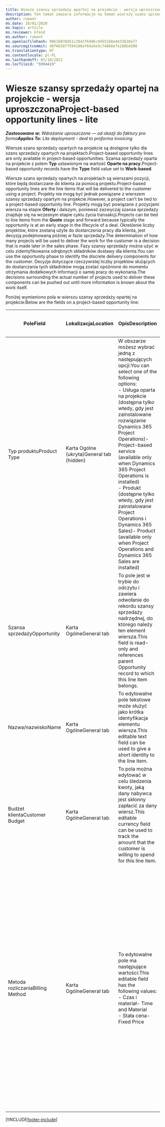 ```yaml
---
title: Wiesze szansy sprzedaży opartej na projekcie - wersja uproszczona
description: Ten temat zawiera informacje na temat wierszy szans sprzedaży opartych na projekcie. (Pro)
author: rumant
ms.date: 10/01/2020
ms.topic: article
ms.reviewer: kfend
ms.author: rumant
ms.openlocfilehash: 90b1b078d51c2842f6406c4455188a4433820a77
ms.sourcegitcommit: 40f68387f594180af64a5e5c748b6efa188bd300
ms.translationtype: HT
ms.contentlocale: pl-PL
ms.lasthandoff: 05/10/2021
ms.locfileid: "5994419"
---
```

# <a name="project-based-opportunity-lines---lite"></a><span data-ttu-id="90b39-104">Wiesze szansy sprzedaży opartej na projekcie - wersja uproszczona</span><span class="sxs-lookup"><span data-stu-id="90b39-104">Project-based opportunity lines - lite</span></span>

<span data-ttu-id="90b39-105">_**Zastosowane w:** Wdrażanie uproszczone — od okazji do faktury pro forma_</span><span class="sxs-lookup"><span data-stu-id="90b39-105">_**Applies To:** Lite deployment - deal to proforma invoicing_</span></span>

<span data-ttu-id="90b39-106">Wiersze szans sprzedaży opartych na projekcie są dostępne tylko dla szans sprzedaży opartych na projektach.</span><span class="sxs-lookup"><span data-stu-id="90b39-106">Project-based opportunity lines are only available in project-based opportunities.</span></span> <span data-ttu-id="90b39-107">Szansa sprzedaży oparta na projekcie z polem **Typ** ustawionym na wartość **Oparte na pracy**.</span><span class="sxs-lookup"><span data-stu-id="90b39-107">Project-based opportunity records have the **Type** field value set to **Work-based**.</span></span>

<span data-ttu-id="90b39-108">Wiersze szans sprzedaży opartych na projektach są wierszami pozycji, które będą dostarczane do klienta za pomocą projektu.</span><span class="sxs-lookup"><span data-stu-id="90b39-108">Project-based opportunity lines are the line items that will be delivered to the customer using a project.</span></span> <span data-ttu-id="90b39-109">Projekty nie mogą być jednak powiązane z wierszem szansy sprzedaży opartym na projekcie.</span><span class="sxs-lookup"><span data-stu-id="90b39-109">However, a project can't be tied to a project-based opportunity line.</span></span> <span data-ttu-id="90b39-110">Projekty mogą być powiązane z pozycjami wiersza na etapie **Oferty** i dalszym, ponieważ zazwyczaj szansa sprzedaży znajduje się na wczesnym etapie cyklu życia transakcji.</span><span class="sxs-lookup"><span data-stu-id="90b39-110">Projects can be tied to line items from the **Quote** stage and forward because typically the opportunity is at an early stage in the lifecycle of a deal.</span></span> <span data-ttu-id="90b39-111">Określenie liczby projektów, które zostaną użyte do dostarczenia pracy dla klienta, jest decyzją podejmowaną później w fazie sprzedaży.</span><span class="sxs-lookup"><span data-stu-id="90b39-111">The determination of how many projects will be used to deliver the work for the customer is a decision that is made later in the sales phase.</span></span> <span data-ttu-id="90b39-112">Fazy szansy sprzedaży można użyć w celu zidentyfikowania odrębnych składników dostawy dla klienta.</span><span class="sxs-lookup"><span data-stu-id="90b39-112">You can use the opportunity phase to identify the discrete delivery components for the customer.</span></span> <span data-ttu-id="90b39-113">Decyzje dotyczące rzeczywistej liczby projektów służących do dostarczania tych składników mogą zostać opóźnione do momentu otrzymania dodatkowych informacji o samej pracy do wykonania.</span><span class="sxs-lookup"><span data-stu-id="90b39-113">The decisions surrounding the actual number of projects used to deliver these components can be pushed out until more information is known about the work itself.</span></span>

<span data-ttu-id="90b39-114">Poniżej wymieniono pola w wierszu szansy sprzedaży opartej na projekcie:</span><span class="sxs-lookup"><span data-stu-id="90b39-114">Below are the fields on a project-based opportunity line:</span></span>

| <span data-ttu-id="90b39-115">**Pole**</span><span class="sxs-lookup"><span data-stu-id="90b39-115">**Field**</span></span> | <span data-ttu-id="90b39-116">**Lokalizacja**</span><span class="sxs-lookup"><span data-stu-id="90b39-116">**Location**</span></span> | <span data-ttu-id="90b39-117">**Opis**</span><span class="sxs-lookup"><span data-stu-id="90b39-117">**Description**</span></span> | <span data-ttu-id="90b39-118">**Wpływ zmian w dalszych etapach**</span><span class="sxs-lookup"><span data-stu-id="90b39-118">**Downstream impact**</span></span> |
| --- | --- | --- | --- |
| <span data-ttu-id="90b39-119">Typ produktu</span><span class="sxs-lookup"><span data-stu-id="90b39-119">Product Type</span></span> | <span data-ttu-id="90b39-120">Karta Ogólne (ukryta)</span><span class="sxs-lookup"><span data-stu-id="90b39-120">General tab (hidden)</span></span> | <span data-ttu-id="90b39-121">W obszarze możesz wybrać jedną z następujących opcji:</span><span class="sxs-lookup"><span data-stu-id="90b39-121">You can select one of the following options:</span></span></br><span data-ttu-id="90b39-122">- Usługa oparta na projekcie (dostępna tylko wtedy, gdy jest zainstalowane rozwiązanie Dynamics 365 Project Operations)</span><span class="sxs-lookup"><span data-stu-id="90b39-122">- Project-based service (available only when Dynamics 365 Project Operations is installed)</span></span></br><span data-ttu-id="90b39-123">- Produkt (dostępne tylko wtedy, gdy jest zainstalowane Project Operations i Dynamics 365 Sales)</span><span class="sxs-lookup"><span data-stu-id="90b39-123">- Product (available only when Project Operations and Dynamics 365 Sales are installed)</span></span> | <span data-ttu-id="90b39-124">Wartość tego pola jest ustawiona na **Usługę opartą na projekcie** podczas tworzenia wiersza szansy sprzedaży opartej na projekcie z poziomu siatki wierszy opartych na projekcie w sekcji szansy sprzedaży.</span><span class="sxs-lookup"><span data-stu-id="90b39-124">The value of this field is set to **Project-based service** when you create a project-based opportunity line from the project-based lines grid on the Opportunity.</span></span> <br> <span data-ttu-id="90b39-125">Zmiana lub zastąpienie tej wartości spowoduje, że w wierszach opartych na projekcie nie zostaną włączone funkcje projektu.</span><span class="sxs-lookup"><span data-stu-id="90b39-125">If you change or override this value, the project functionality won't be enabled on your project-based line items.</span></span> |
| <span data-ttu-id="90b39-126">Szansa sprzedaży</span><span class="sxs-lookup"><span data-stu-id="90b39-126">Opportunity</span></span> | <span data-ttu-id="90b39-127">Karta Ogólne</span><span class="sxs-lookup"><span data-stu-id="90b39-127">General tab</span></span> | <span data-ttu-id="90b39-128">To pole jest w trybie do odczytu i zawiera odwołanie do rekordu szansy sprzedaży nadrzędnej, do którego należy ten element wiersza.</span><span class="sxs-lookup"><span data-stu-id="90b39-128">This field is read-only and references parent Opportunity record to which this line item belongs.</span></span> | <span data-ttu-id="90b39-129">To pole nie ma wpływu na dalsze etapy.</span><span class="sxs-lookup"><span data-stu-id="90b39-129">There is no downstream impact from this field.</span></span> |
| <span data-ttu-id="90b39-130">Nazwa/nazwisko</span><span class="sxs-lookup"><span data-stu-id="90b39-130">Name</span></span> | <span data-ttu-id="90b39-131">Karta Ogólne</span><span class="sxs-lookup"><span data-stu-id="90b39-131">General tab</span></span> | <span data-ttu-id="90b39-132">To edytowalne pole tekstowe może służyć jako krótka identyfikacja elementu wiersza.</span><span class="sxs-lookup"><span data-stu-id="90b39-132">This editable text field can be used to give a short identity to the line item.</span></span> | <span data-ttu-id="90b39-133">Ta wartość jest przenoszona na wiersz oferty podczas tworzenia oferty na podstawie tej szansy sprzedaży.</span><span class="sxs-lookup"><span data-stu-id="90b39-133">This value is carried over to the quote line when you create a quote from this opportunity.</span></span> |
| <span data-ttu-id="90b39-134">Budżet klienta</span><span class="sxs-lookup"><span data-stu-id="90b39-134">Customer Budget</span></span> | <span data-ttu-id="90b39-135">Karta Ogólne</span><span class="sxs-lookup"><span data-stu-id="90b39-135">General tab</span></span> | <span data-ttu-id="90b39-136">To pola można edytować w celu śledzenia kwoty, jaką dany nabywca jest skłonny zapłacić za dany wiersz.</span><span class="sxs-lookup"><span data-stu-id="90b39-136">This editable currency field can be used to track the amount that the customer is willing to spend for this line item.</span></span> | <span data-ttu-id="90b39-137">Ta wartość jest przenoszona na odpowiedni wiersz oferty podczas tworzenia oferty na podstawie tej szansy sprzedaży.</span><span class="sxs-lookup"><span data-stu-id="90b39-137">This value is carried over to the corresponding field on the quote line when you create a quote from this opportunity.</span></span> |
| <span data-ttu-id="90b39-138">Metoda rozliczania</span><span class="sxs-lookup"><span data-stu-id="90b39-138">Billing Method</span></span> | <span data-ttu-id="90b39-139">Karta Ogólne</span><span class="sxs-lookup"><span data-stu-id="90b39-139">General tab</span></span> | <span data-ttu-id="90b39-140">To edytowalne pole ma następujące wartości:</span><span class="sxs-lookup"><span data-stu-id="90b39-140">This editable field has the following values:</span></span></br><span data-ttu-id="90b39-141">- Czas i materiał</span><span class="sxs-lookup"><span data-stu-id="90b39-141">- Time and Material</span></span></br><span data-ttu-id="90b39-142">- Stała cena</span><span class="sxs-lookup"><span data-stu-id="90b39-142">- Fixed Price</span></span> | <span data-ttu-id="90b39-143">Ta wartość jest przenoszona na odpowiedni wiersz oferty podczas tworzenia oferty na podstawie tej szansy sprzedaży.</span><span class="sxs-lookup"><span data-stu-id="90b39-143">This value is carried over to the corresponding field on the quote line when you create a quote from this opportunity.</span></span> <span data-ttu-id="90b39-144">Po utworzeniu wiersza oferty pole jest zablokowane i nie można go zmienić.</span><span class="sxs-lookup"><span data-stu-id="90b39-144">After the quote line is created, the field is locked and can't be changed.</span></span> <span data-ttu-id="90b39-145">Wartość tego pola należy przypisać możliwie najdokładniej.</span><span class="sxs-lookup"><span data-stu-id="90b39-145">Assign this field value as accurately as possible.</span></span> <span data-ttu-id="90b39-146">Jeśli zachodzi konieczność zmiany wartości tego pola w wierszu oferty, należy usunąć wiersz oferty i utworzyć go ponownie.</span><span class="sxs-lookup"><span data-stu-id="90b39-146">If you need to change the value of this field on the quote line, delete and re-create the quote line.</span></span> |


[!INCLUDE[footer-include](../../includes/footer-banner.md)]